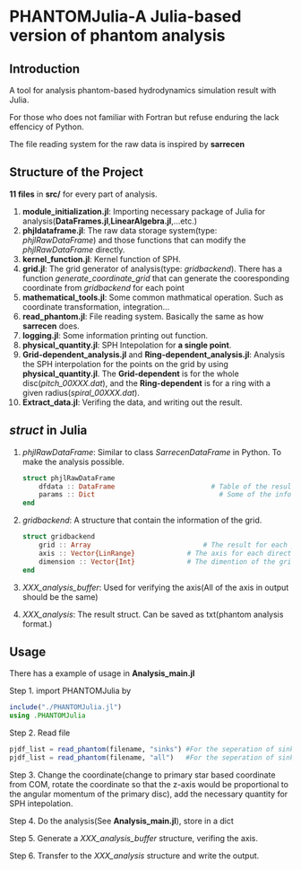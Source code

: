 # PHANTOMJulia-A Julia-based version of phantom analysis

## Introduction

A tool for analysis phantom-based hydrodynamics simulation result with Julia.

For those who does not familiar with Fortran but refuse enduring the lack effencicy of Python.

The file reading system for the raw data is inspired by **sarrecen**

## Structure of the Project

**11 files** in **src/** for every part of analysis. 

1. **module_initialization.jl**: Importing necessary package of Julia for analysis(**DataFrames.jl**,**LinearAlgebra.jl**,...etc.)
2. **phjldataframe.jl**: The raw data storage system(type: *phjlRawDataFrame*) and those functions that can modify the *phjlRawDataFrame* directly.
3. **kernel_function.jl**: Kernel function of SPH.
4. **grid.jl**: The grid generator of analysis(type: *gridbackend*). There has a function *generate_coordinate_grid* that can generate the cooresponding coordinate from *gridbackend* for each point  
5. **mathematical_tools.jl**: Some common mathmatical operation. Such as coordinate transformation, integration...
6. **read_phantom.jl**: File reading system. Basically the same as how **sarrecen** does.
7. **logging.jl**: Some information printing out function.
8. **physical_quantity.jl**: SPH Intepolation for **a single point**. 
9. **Grid-dependent_analysis.jl** and **Ring-dependent_analysis.jl**: Analysis the SPH interpolation for the points on the grid by using **physical_quantity.jl**. The **Grid-dependent** is for the whole disc(*pitch_00XXX.dat*), and the **Ring-dependent** is for a ring with a given radius(*spiral_00XXX.dat*).
10. **Extract_data.jl**: Verifing the data, and writing out the result.

## *struct* in Julia

1. *phjlRawDataFrame*: Similar to class *SarrecenDataFrame* in Python. To make the analysis possible.

   ~~~julia
   struct phjlRawDataFrame
       dfdata :: DataFrame  					  # Table of the result
       params :: Dict				   				# Some of the information of simulation
   end
   ~~~

2. *gridbackend*: A structure that contain the information of the grid. 

   ~~~julia
   struct gridbackend
       grid :: Array         					# The result for each point on the grid (e.g.surface density, density... etc.)
       axis :: Vector{LinRange}				# The axis for each direction of the grid (e.g. radius, angle... etc.)
       dimension :: Vector{Int}				# The dimention of the grid. Should be as same as length(axis)
   end
   
   ~~~

3. *XXX_analysis_buffer*: Used for verifying the axis(All of the axis in output should be the same)

4. *XXX_analysis*: The result struct. Can be saved as txt(phantom analysis format.)



## Usage

There has a example of usage in **Analysis_main.jl**

Step 1. import PHANTOMJulia by 

~~~julia
include("./PHANTOMJulia.jl")
using .PHANTOMJulia
~~~

Step 2. Read file 

~~~julia
pjdf_list = read_phantom(filename, "sinks") #For the seperation of sinks and particles (2 files)
pjdf_list = read_phantom(filename, "all") 	#For the seperation of sinks and different particles (depend on the number of type of the particles)
~~~

Step 3. Change the coordinate(change to primary star based coordinate from COM, rotate the coordinate so that the z-axis would be proportional to the angular momentum of the primary disc), add the necessary quantity for SPH intepolation.

Step 4. Do the analysis(See **Analysis_main.jl**), store in a dict

Step 5. Generate a *XXX_analysis_buffer* structure, verifing the axis.

Step 6. Transfer to the *XXX_analysis* structure and write the output.